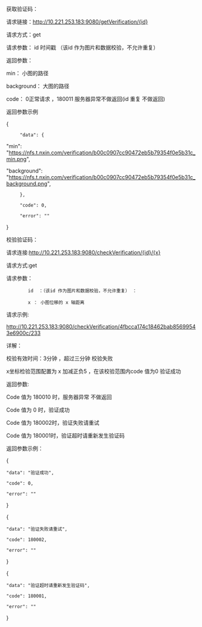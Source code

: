 获取验证码：

请求链接：http://10.221.253.183:9080/getVerification/{id}

请求方式：get

请求参数： id  时间戳  （该id 作为图片和数据校验，不允许重复）

 

返回参数：

min： 小图的路径

background： 大图的路径

code： 0正常请求 ，180011 服务器异常不做返回(id 重复 不做返回)

返回参数示例

{

         "data": {

"min": "https://nfs.t.nxin.com/verification/b00c0907cc90472eb5b79354f0e5b31c_min.png",

"background": "https://nfs.t.nxin.com/verification/b00c0907cc90472eb5b79354f0e5b31c_background.png",

         },

         "code": 0,

         "error": ""

}

 

 

 

 

校验验证码：

请求连接:http://10.221.253.183:9080/checkVerification/{id}/{x}

请求方式:get

请求参数：

            id  ：（该id 作为图片和数据校验，不允许重复） ： 

            x ： 小图位移的 x 轴距离

请求示例:

http://10.221.253.183:9080/checkVerification/4fbcca174c18462bab85699543e6900c/233

详解：

校验有效时间：3分钟 ，超过三分钟 校验失败

x坐标检验范围配置为 x 加减正负5 ，在该校验范围内code 值为0 验证成功

返回参数:

Code 值为 180010 时，服务器异常 不做返回

Code 值为 0 时，验证成功

Code 值为 180002时，验证失败请重试

Code 值为 180001时，验证超时请重新发生验证码

返回参数示例：

{

    "data": "验证成功",

    "code": 0,

    "error": ""

}

{

    "data": "验证失败请重试",

    "code": 180002,

    "error": ""

}

{

    "data": "验证超时请重新发生验证码",

    "code": 180001,

    "error": ""

}
